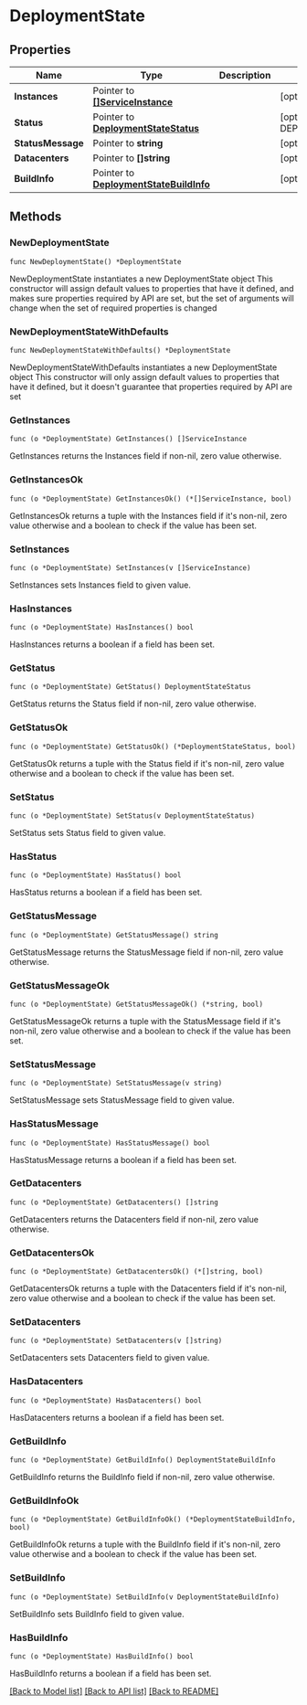 # DeploymentState

## Properties

Name | Type | Description | Notes
------------ | ------------- | ------------- | -------------
**Instances** | Pointer to [**[]ServiceInstance**](ServiceInstance.md) |  | [optional] 
**Status** | Pointer to [**DeploymentStateStatus**](DeploymentStateStatus.md) |  | [optional] [default to DEPLOYMENTSTATESTATUS_UNKNOWN]
**StatusMessage** | Pointer to **string** |  | [optional] 
**Datacenters** | Pointer to **[]string** |  | [optional] 
**BuildInfo** | Pointer to [**DeploymentStateBuildInfo**](DeploymentStateBuildInfo.md) |  | [optional] 

## Methods

### NewDeploymentState

`func NewDeploymentState() *DeploymentState`

NewDeploymentState instantiates a new DeploymentState object
This constructor will assign default values to properties that have it defined,
and makes sure properties required by API are set, but the set of arguments
will change when the set of required properties is changed

### NewDeploymentStateWithDefaults

`func NewDeploymentStateWithDefaults() *DeploymentState`

NewDeploymentStateWithDefaults instantiates a new DeploymentState object
This constructor will only assign default values to properties that have it defined,
but it doesn't guarantee that properties required by API are set

### GetInstances

`func (o *DeploymentState) GetInstances() []ServiceInstance`

GetInstances returns the Instances field if non-nil, zero value otherwise.

### GetInstancesOk

`func (o *DeploymentState) GetInstancesOk() (*[]ServiceInstance, bool)`

GetInstancesOk returns a tuple with the Instances field if it's non-nil, zero value otherwise
and a boolean to check if the value has been set.

### SetInstances

`func (o *DeploymentState) SetInstances(v []ServiceInstance)`

SetInstances sets Instances field to given value.

### HasInstances

`func (o *DeploymentState) HasInstances() bool`

HasInstances returns a boolean if a field has been set.

### GetStatus

`func (o *DeploymentState) GetStatus() DeploymentStateStatus`

GetStatus returns the Status field if non-nil, zero value otherwise.

### GetStatusOk

`func (o *DeploymentState) GetStatusOk() (*DeploymentStateStatus, bool)`

GetStatusOk returns a tuple with the Status field if it's non-nil, zero value otherwise
and a boolean to check if the value has been set.

### SetStatus

`func (o *DeploymentState) SetStatus(v DeploymentStateStatus)`

SetStatus sets Status field to given value.

### HasStatus

`func (o *DeploymentState) HasStatus() bool`

HasStatus returns a boolean if a field has been set.

### GetStatusMessage

`func (o *DeploymentState) GetStatusMessage() string`

GetStatusMessage returns the StatusMessage field if non-nil, zero value otherwise.

### GetStatusMessageOk

`func (o *DeploymentState) GetStatusMessageOk() (*string, bool)`

GetStatusMessageOk returns a tuple with the StatusMessage field if it's non-nil, zero value otherwise
and a boolean to check if the value has been set.

### SetStatusMessage

`func (o *DeploymentState) SetStatusMessage(v string)`

SetStatusMessage sets StatusMessage field to given value.

### HasStatusMessage

`func (o *DeploymentState) HasStatusMessage() bool`

HasStatusMessage returns a boolean if a field has been set.

### GetDatacenters

`func (o *DeploymentState) GetDatacenters() []string`

GetDatacenters returns the Datacenters field if non-nil, zero value otherwise.

### GetDatacentersOk

`func (o *DeploymentState) GetDatacentersOk() (*[]string, bool)`

GetDatacentersOk returns a tuple with the Datacenters field if it's non-nil, zero value otherwise
and a boolean to check if the value has been set.

### SetDatacenters

`func (o *DeploymentState) SetDatacenters(v []string)`

SetDatacenters sets Datacenters field to given value.

### HasDatacenters

`func (o *DeploymentState) HasDatacenters() bool`

HasDatacenters returns a boolean if a field has been set.

### GetBuildInfo

`func (o *DeploymentState) GetBuildInfo() DeploymentStateBuildInfo`

GetBuildInfo returns the BuildInfo field if non-nil, zero value otherwise.

### GetBuildInfoOk

`func (o *DeploymentState) GetBuildInfoOk() (*DeploymentStateBuildInfo, bool)`

GetBuildInfoOk returns a tuple with the BuildInfo field if it's non-nil, zero value otherwise
and a boolean to check if the value has been set.

### SetBuildInfo

`func (o *DeploymentState) SetBuildInfo(v DeploymentStateBuildInfo)`

SetBuildInfo sets BuildInfo field to given value.

### HasBuildInfo

`func (o *DeploymentState) HasBuildInfo() bool`

HasBuildInfo returns a boolean if a field has been set.


[[Back to Model list]](../README.md#documentation-for-models) [[Back to API list]](../README.md#documentation-for-api-endpoints) [[Back to README]](../README.md)


